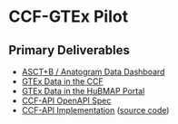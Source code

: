 # CCF-GTEx Pilot

## Primary Deliverables

* [ASCT+B / Anatogram Data Dashboard](dashboard.html)
* [GTEx Data in the CCF](ccf-eui.html)
* [GTEx Data in the HuBMAP Portal](https://portal.hubmapconsortium.org/ccf-eui)
* [CCF-API OpenAPI Spec](https://ccf-api.herokuapp.com/ccf-api-spec.yaml)
* [CCF-API Implementation](https://ccf-api.herokuapp.com) ([source code](https://github.com/hubmapconsortium/ccf-ui))
